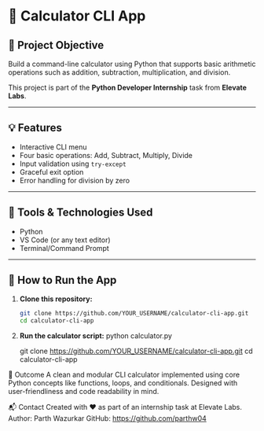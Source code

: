 # 🧮 Calculator CLI App

## 📌 Project Objective
Build a command-line calculator using Python that supports basic arithmetic operations such as addition, subtraction, multiplication, and division.

This project is part of the **Python Developer Internship** task from **Elevate Labs**.

---

## 💡 Features

- Interactive CLI menu
- Four basic operations: Add, Subtract, Multiply, Divide
- Input validation using `try-except`
- Graceful exit option
- Error handling for division by zero

---

## 🧾 Tools & Technologies Used

- Python
- VS Code (or any text editor)
- Terminal/Command Prompt

---

## 🚀 How to Run the App

1. **Clone this repository:**
   ```bash
   git clone https://github.com/YOUR_USERNAME/calculator-cli-app.git
   cd calculator-cli-app

2. **Run the calculator script:**
   python calculator.py

   git clone https://github.com/YOUR_USERNAME/calculator-cli-app.git
   cd calculator-cli-app

📣 Outcome
A clean and modular CLI calculator implemented using core Python concepts like functions, loops, and conditionals. Designed with user-friendliness and code readability in mind.

📬 Contact
Created with ❤️ as part of an internship task at Elevate Labs.
Author: Parth Wazurkar
GitHub: https://github.com/parthw04


